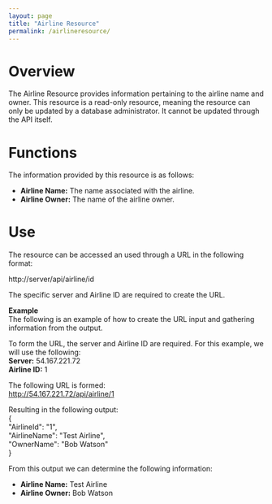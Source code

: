 ```yaml
---
layout: page
title: "Airline Resource"
permalink: /airlineresource/
---  
```


# Overview  
The Airline Resource provides information pertaining to the airline name and owner. This resource is a read-only resource, meaning the resource can only be updated by a database administrator. It cannot be updated through the API itself.

# Functions  
The information provided by this resource is as follows:  
- **Airline Name:** The name associated with the airline.  
- **Airline Owner:** The name of the airline owner.  

# Use  
The resource can be accessed an used through a URL in the following format:  
  
http://server/api/airline/id  

The specific server and Airline ID are required to create the URL.  

**Example**  
The following is an example of how to create the URL input and gathering information from the output.  

To form the URL, the server and Airline ID are required. For this example, we will use the following:  
**Server:** 54.167.221.72  
**Airline ID:** 1  
  
The following URL is formed:  
http://54.167.221.72/api/airline/1  
  
Resulting in the following output:  
{  
    "AirlineId": "1",  
    "AirlineName": "Test Airline",  
    "OwnerName": "Bob Watson"  
}  
  
  From this output we can determine the following information:  
  - **Airline Name:** Test Airline  
  - **Airline Owner:** Bob Watson
